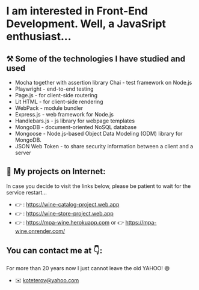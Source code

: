 # I am interested in Front-End Development. Well, a JavaSript enthusiast...
## ⚒️ Some of the technologies I have studied and used
* Mocha together with assertion library Chai - test framework on Node.js 
* Playwright - end-to-end testing  
* Page.js - for client-side routering 
* Lit HTML - for client-side rendering 
* WebPack - module bundler 
* Express.js - web framework for Node.js
* Handlebars.js - js library for webpage templates
* MongoDB - document-oriented  NoSQL database
* Mongoose - Node.js-based Object Data Modeling (ODM) library for MongoDB.
* JSON Web Token - to share security information between a client and a server
## 💼 My projects on Internet: 
In case you decide to visit the links below, please be patient to wait for the service restart… 
* 👉 : https://wine-catalog-project.web.app
* 👉 : https://wine-store-project.web.app
* 👉 : https://mpa-wine.herokuapp.com or 👉 https://mpa-wine.onrender.com/
## You can contact me at 👇:
For more than 20 years now I just cannot leave the old YAHOO! 😄
* ✉️ koteterov@yahoo.com

